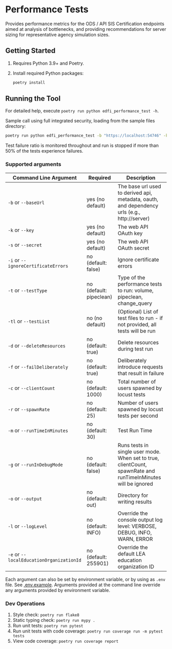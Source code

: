 # Performance Tests

Provides performance metrics for the ODS / API  SIS Certification endpoints
aimed at analysis of bottlenecks, and providing recommendations for server
sizing for representative agency simulation sizes.

## Getting Started

1. Requires Python 3.9+ and Poetry.
1. Install required Python packages:

   ```bash
   poetry install
   ```

## Running the Tool

For detailed help, execute `poetry run python edfi_performance_test -h`.

Sample call using full integrated security, loading from the sample files
directory:

```bash
poetry run python edfi_performance_test -b "https://localhost:54746" -k "testkey" -s "testsecret" -t "volume"
```

Test failure ratio is monitored throughout and run is stopped if more than 50%
of the tests experience failures.

### Supported arguments

| Command Line Argument                     | Required                | Description                                                                                                   |
| ----------------------------------------- | ----------------------- | ------------------------------------------------------------------------------------------------------------- |
| `-b`  or `--baseUrl`                      | yes (no default)        | ​The base url used to derived api, metadata, oauth, and dependency urls (e.g., http://server)                  |
| `-k`  or `--key`                          | yes (no default)        | The web API OAuth key                                                                                         |
| `-s`  or `--secret`                       | yes (no default)        | The web API OAuth secret                                                                                      |
| `-i`  or `--ignoreCertificateErrors`      | no (default: false)     | Ignore certificate errors                                                                                     |
| `-t`  or `--testType`                     | no (default: pipeclean) | Type of the performance tests to run: volume, pipeclean, change_query                                         |
| `-tl` or `--testList`                     | no (no default)         | (Optional) List of test files to run - if not provided, all tests will be run                                 |
| `-d`  or `--deleteResources`              | no (default: true)      | Delete resources during test run                                                                              |
| `-f`  or `--failDeliberately`             | no (default: true)      | Deliberately introduce requests that result in failure                                                        |
| `-c`  or `--clientCount`                  | no (default: 1000)      | Total number of users spawned by locust tests                                                                 |
| `-r`  or `--spawnRate`                    | no (default: 25)        | Number of users spawned by locust tests per second                                                            |
| `-m`  or `--runTimeInMinutes`             | no (default: 30)        | Test Run Time                                                                                                 |
| `-g`  or `--runInDebugMode`               | no (default: false)     | Runs tests in single user mode. When set to true, clientCount, spawnRate and runTimeInMinutes will be ignored |
| `-o`  or `--output`                       | no (default: out)       | Directory for writing results                                                                                 |
| `-l`  or `--logLevel`                     | no (default: INFO)      | Override the console output log level: VERBOSE, DEBUG, INFO, WARN, ERROR                                      |
| `-e`  or `--localEducationOrganizationId` | no (default: 255901)    | Override the default LEA education organization ID                                                            |

Each argument can also be set by environment variable, or by using as `.env`
file. See [.env.example](edfi_performance_test/.env.example). Arguments provided
at the command line override any arguments provided by environment variable.

### Dev Operations

1. Style check: `poetry run flake8`
2. Static typing check: `poetry run mypy .`
3. Run unit tests: `poetry run pytest`
4. Run unit tests with code coverage: `poetry run coverage run -m pytest tests`
5. View code coverage: `poetry run coverage report`
